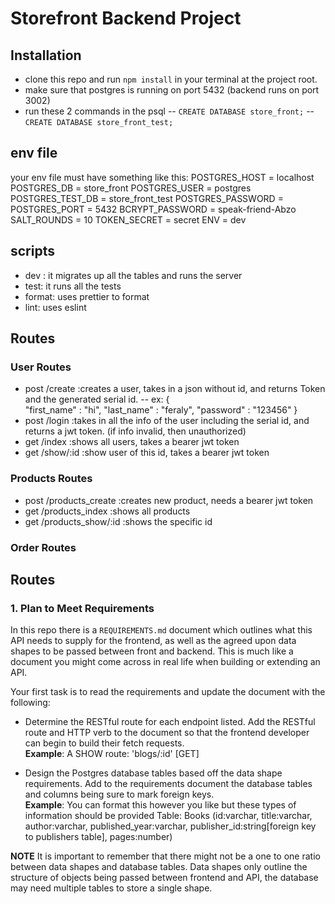 # Storefront Backend Project

## Installation

- clone this repo and run `npm install` in your terminal at the project root.
- make sure that postgres is running on port 5432 (backend runs on port 3002)
- run these 2 commands in the psql 
-- `CREATE DATABASE store_front;`
-- `CREATE DATABASE store_front_test;`

## env file
your env file must have something like this:
POSTGRES_HOST = localhost
POSTGRES_DB = store_front
POSTGRES_USER = postgres
POSTGRES_TEST_DB = store_front_test
POSTGRES_PASSWORD = <YOUR PASSWORD HERE>
POSTGRES_PORT = 5432
BCRYPT_PASSWORD = speak-friend-Abzo
SALT_ROUNDS = 10
TOKEN_SECRET = secret
ENV = dev

## scripts
- dev : it migrates up all the tables and runs the server
- test: it runs all the tests
- format: uses prettier to format
- lint: uses eslint

## Routes
### User Routes
- post /create   :creates a user, takes in a json without id, and returns Token and the generated serial id.
-- ex: {   
        "first_name" : "hi",
        "last_name" : "feraly",
        "password" : "123456"
       }
- post /login    :takes in all the info of the user including the serial id, and returns a jwt token. (if info invalid, then unauthorized)
- get /index     :shows all users, takes a bearer jwt token
- get /show/:id  :show user of this id, takes a bearer jwt token


### Products Routes
- post /products_create :creates new product, needs a bearer jwt token
- get /products_index :shows all products
- get /products_show/:id :shows the specific id 

### Order Routes


## Routes

### 1. Plan to Meet Requirements

In this repo there is a `REQUIREMENTS.md` document which outlines what this API needs to supply for the frontend, as well as the agreed upon data shapes to be passed between front and backend. This is much like a document you might come across in real life when building or extending an API. 

Your first task is to read the requirements and update the document with the following:
- Determine the RESTful route for each endpoint listed. Add the RESTful route and HTTP verb to the document so that the frontend developer can begin to build their fetch requests.    
**Example**: A SHOW route: 'blogs/:id' [GET] 

- Design the Postgres database tables based off the data shape requirements. Add to the requirements document the database tables and columns being sure to mark foreign keys.   
**Example**: You can format this however you like but these types of information should be provided
Table: Books (id:varchar, title:varchar, author:varchar, published_year:varchar, publisher_id:string[foreign key to publishers table], pages:number)

**NOTE** It is important to remember that there might not be a one to one ratio between data shapes and database tables. Data shapes only outline the structure of objects being passed between frontend and API, the database may need multiple tables to store a single shape. 





